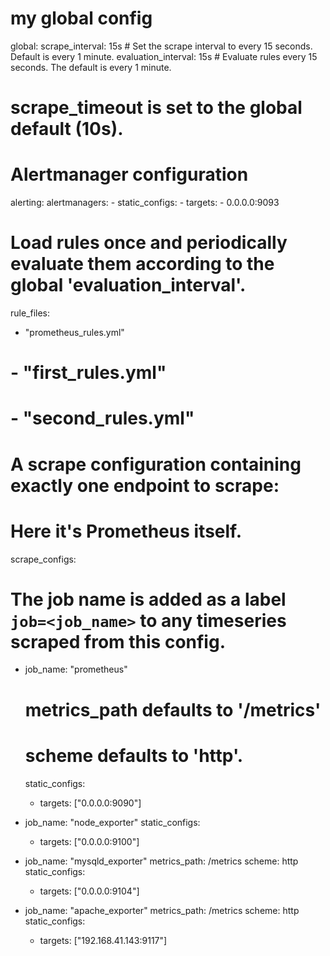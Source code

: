 # my global config
global:
  scrape_interval: 15s # Set the scrape interval to every 15 seconds. Default is every 1 minute.
  evaluation_interval: 15s # Evaluate rules every 15 seconds. The default is every 1 minute.
  # scrape_timeout is set to the global default (10s).

# Alertmanager configuration
alerting:
  alertmanagers:
    - static_configs:
        - targets:
           - 0.0.0.0:9093

# Load rules once and periodically evaluate them according to the global 'evaluation_interval'.
rule_files:
  - "prometheus_rules.yml"
  # - "first_rules.yml"
  # - "second_rules.yml"

# A scrape configuration containing exactly one endpoint to scrape:
# Here it's Prometheus itself.
scrape_configs:
  # The job name is added as a label `job=<job_name>` to any timeseries scraped from this config.
  - job_name: "prometheus"

    # metrics_path defaults to '/metrics'
    # scheme defaults to 'http'.

    static_configs:
      - targets: ["0.0.0.0:9090"]

  - job_name: "node_exporter"
    static_configs:
      - targets: ["0.0.0.0:9100"]

  - job_name: "mysqld_exporter"
    metrics_path: /metrics
    scheme: http
    static_configs:
      - targets: ["0.0.0.0:9104"]

  - job_name: "apache_exporter"
    metrics_path: /metrics
    scheme: http
    static_configs:
      - targets: ["192.168.41.143:9117"]

